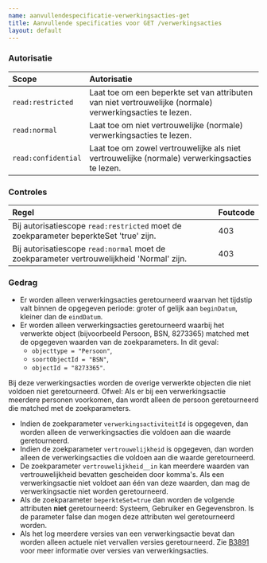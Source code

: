 ```yaml
---
name: aanvullendespecificatie-verwerkingsacties-get
title: Aanvullende specificaties voor GET /verwerkingsacties
layout: default
---
```


### Autorisatie

| Scope | Autorisatie | 
| :---- | :---- |
| `read:restricted` | Laat toe om een beperkte set van attributen van niet vertrouwelijke (normale) verwerkingsacties te lezen.
| `read:normal` | Laat toe om niet vertrouwelijke (normale) verwerkingsacties te lezen.
| `read:confidential` | Laat toe om zowel vertrouwelijke als niet vertrouwelijke (normale) verwerkingsacties te lezen.     

### Controles

| Regel | Foutcode |
| :---- | :---- |
| Bij autorisatiescope `read:restricted` moet de zoekparameter beperkteSet 'true' zijn. | 403 |
| Bij autorisatiescope `read:normal` moet de zoekparameter vertrouwelijkheid 'Normal' zijn. | 403 |


### Gedrag

* Er worden alleen verwerkingsacties geretourneerd waarvan het tijdstip valt binnen de opgegeven periode: groter of gelijk aan `beginDatum`, kleiner dan de `eindDatum`.
* Er worden alleen verwerkingsacties geretourneerd waarbij het verwerkte object (bijvoorbeeld Persoon, BSN, 8273365) matched met de opgegeven waarden van de zoekparameters. In dit geval:
  - `objecttype = "Persoon"`,
  - `soortObjectId = "BSN"`,
  - `objectId = "8273365"`.
  
Bij deze verwerkingsacties worden de overige verwerkte objecten die niet voldoen niet geretourneerd. Ofwel: Als er bij een verwerkingsactie meerdere personen voorkomen, dan wordt alleen de persoon geretourneerd die matched met de zoekparameters.
* Indien de zoekparameter `verwerkingsactiviteitId` is opgegeven, dan worden alleen de verwerkingsacties die voldoen aan die waarde geretourneerd. 
* Indien de zoekparameter `vertrouwelijkheid` is opgegeven, dan worden alleen de verwerkingsacties die voldoen aan die waarde geretourneerd.
* De zoekparameter `vertrouwelijkheid__in` kan meerdere waarden van vertrouwelijkheid bevatten gescheiden door komma's. Als een verwerkingsactie niet voldoet aan één van deze waarden, dan mag de verwerkingsactie niet worden geretourneerd.
* Als de zoekparameter `beperkteSet=true` dan worden de volgende attributen **niet** geretourneerd: Systeem, Gebruiker en Gegevensbron. Is de parameter false dan mogen deze attributen wel geretourneerd worden.
* Als het log meerdere versies van een verwerkingsactie bevat dan worden alleen actuele niet vervallen versies geretourneerd. Zie [B3891](../achtergronddocumentatie/ontwerp/artefacten/3891.md) voor meer informatie over versies van verwerkingsacties.


